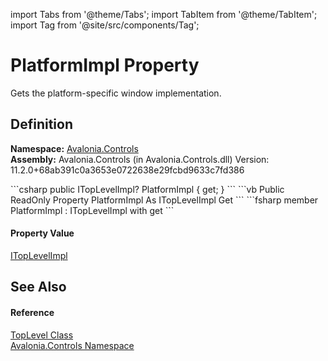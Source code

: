 import Tabs from '@theme/Tabs'; 
import TabItem from '@theme/TabItem'; 
import Tag from '@site/src/components/Tag'; 

# PlatformImpl Property


Gets the platform-specific window implementation.



## Definition
**Namespace:** <a href="N_Avalonia_Controls">Avalonia.Controls</a>  
**Assembly:** Avalonia.Controls (in Avalonia.Controls.dll) Version: 11.2.0+68ab391c0a3653e0722638e29fcbd9633c7fd386

<Tabs groupId="api-code-preview">
<TabItem value="csharp" label="C#">
```csharp
public ITopLevelImpl? PlatformImpl { get; }
```
</TabItem>
<TabItem value="vb" label="VB">
```vb
Public ReadOnly Property PlatformImpl As ITopLevelImpl
	Get
```
</TabItem>
<TabItem value="fsharp" label="F#">
```fsharp
member PlatformImpl : ITopLevelImpl with get
```
</TabItem>
</Tabs>



#### Property Value
<a href="T_Avalonia_Platform_ITopLevelImpl">ITopLevelImpl</a>

## See Also


#### Reference
<a href="T_Avalonia_Controls_TopLevel">TopLevel Class</a>  
<a href="N_Avalonia_Controls">Avalonia.Controls Namespace</a>  
